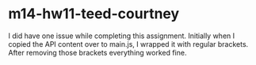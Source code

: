 # m14-hw11-teed-courtney

I did have one issue while completing this assignment. Initially when I copied the API content over to main.js, I wrapped it with regular brackets. After removing those brackets everything worked fine.